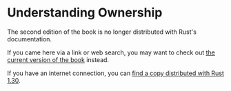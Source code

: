 # Understanding Ownership

The second edition of the book is no longer distributed with Rust's documentation.

If you came here via a link or web search, you may want to check out [the current
version of the book](/src/ch04-00-understanding-ownership.md) instead.

If you have an internet connection, you can [find a copy distributed with
Rust
1.30](https://doc.rust-lang.org/1.30.0/book/second-edition/ch04-00-understanding-ownership.html).